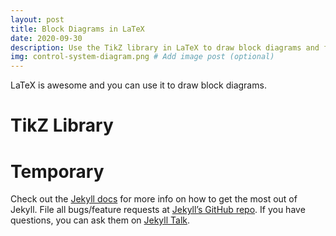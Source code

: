 ```yaml
---
layout: post
title: Block Diagrams in LaTeX
date: 2020-09-30
description: Use the TikZ library in LaTeX to draw block diagrams and flowcharts.
img: control-system-diagram.png # Add image post (optional)
---
```


LaTeX is awesome and you can use it to draw block diagrams.

# TikZ Library

# Temporary

Check out the [Jekyll docs][jekyll-docs] for more info on how to get the most
out of Jekyll. File all bugs/feature requests
at [Jekyll’s GitHub repo][jekyll-gh]. If you have questions, you can ask them
on [Jekyll Talk][jekyll-talk].

[jekyll-docs]: https://jekyllrb.com/docs/home
[jekyll-gh]:   https://github.com/jekyll/jekyll
[jekyll-talk]: https://talk.jekyllrb.com/
